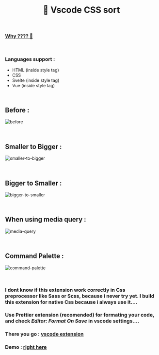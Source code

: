 <h1 align="center">📶 Vscode CSS sort</h1>

<br>

### [Why ???? 🤔](https://apriliandi.xyz/blog/my-first-vscode-extension)

<br>

### Languages support :

-  HTML (inside style tag)
-  CSS
-  Svelte (inside style tag)
-  Vue (inside style tag)

<br>

## Before :

![before](https://i.ibb.co/VSzbsw8/before.png)

<br>

## Smaller to Bigger :

![smaller-to-bigger](https://i.ibb.co/6DXBWGz/min.jpg)

<br>

## Bigger to Smaller :

![bigger-to-smaller](https://i.ibb.co/v1bsw1P/max.jpg)

<br>

## When using media query :

![media-query](https://i.ibb.co/4Vg5ZLh/for-media-query.jpg)

<br>

## Command Palette :

![command-palette](https://i.ibb.co/Z2YqJHB/menus.png)

<br>

### I dont know if this extension work correctly in Css preprocessor like Sass or Scss, because i never try yet. I build this extension for native Css because i always use it....

### Use Prettier extension (recomended) for formating your code, and check _Editor: Format On Save_ in vscode settings....

### There you go : [vscode extension](https://marketplace.visualstudio.com/items?itemName=apriliandi246.css-sort)

### Demo : [right here](https://sort-css.netlify.app)
